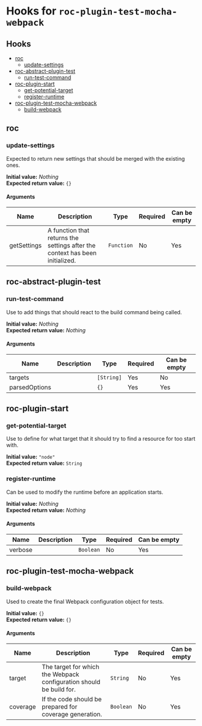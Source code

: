 # Hooks for `roc-plugin-test-mocha-webpack`

## Hooks
* [roc](#roc)
  * [update-settings](#update-settings)
* [roc-abstract-plugin-test](#roc-abstract-plugin-test)
  * [run-test-command](#run-test-command)
* [roc-plugin-start](#roc-plugin-start)
  * [get-potential-target](#get-potential-target)
  * [register-runtime](#register-runtime)
* [roc-plugin-test-mocha-webpack](#roc-plugin-test-mocha-webpack)
  * [build-webpack](#build-webpack)

## roc

### update-settings

Expected to return new settings that should be merged with the existing ones.

__Initial value:__ _Nothing_  
__Expected return value:__ `{}`

#### Arguments
| Name        | Description                                                                  | Type       | Required | Can be empty |
| ----------- | ---------------------------------------------------------------------------- | ---------- | -------- | ------------ |
| getSettings | A function that returns the settings after the context has been initialized. | `Function` | No       | Yes          |

## roc-abstract-plugin-test

### run-test-command

Use to add things that should react to the build command being called.

__Initial value:__ _Nothing_  
__Expected return value:__ _Nothing_

#### Arguments
| Name          | Description | Type       | Required | Can be empty |
| ------------- | ----------- | ---------- | -------- | ------------ |
| targets       |             | `[String]` | Yes      | No           |
| parsedOptions |             | `{}`       | Yes      | Yes          |

## roc-plugin-start

### get-potential-target

Use to define for what target that it should try to find a resource for too start with.

__Initial value:__ `"node"`  
__Expected return value:__ `String`

### register-runtime

Can be used to modify the runtime before an application starts.

__Initial value:__ _Nothing_  
__Expected return value:__ _Nothing_

#### Arguments
| Name    | Description | Type      | Required | Can be empty |
| ------- | ----------- | --------- | -------- | ------------ |
| verbose |             | `Boolean` | No       | Yes          |

## roc-plugin-test-mocha-webpack

### build-webpack

Used to create the final Webpack configuration object for tests.

__Initial value:__ `{}`  
__Expected return value:__ `{}`

#### Arguments
| Name     | Description                                                         | Type      | Required | Can be empty |
| -------- | ------------------------------------------------------------------- | --------- | -------- | ------------ |
| target   | The target for which the Webpack configuration should be build for. | `String`  | No       | Yes          |
| coverage | If the code should be prepared for coverage generation.             | `Boolean` | No       | Yes          |
